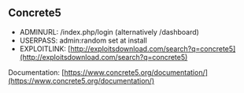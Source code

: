 ## Concrete5

* ADMINURL: /index.php/login (alternatively /dashboard)
* USERPASS: admin:random set at install
* EXPLOITLINK: [http://exploitsdownload.com/search?q=concrete5](http://exploitsdownload.com/search?q=concrete5)

Documentation: [https://www.concrete5.org/documentation/](https://www.concrete5.org/documentation/)



 	 	 	